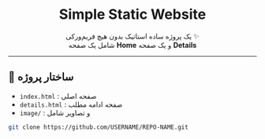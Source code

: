<h1 align="center">Simple Static Website</h1>

<p align="center">
  یک پروژه ساده استاتیک بدون هیچ فریم‌ورکی ✨<br>
  شامل یک صفحه <b>Home</b> و یک صفحه <b>Details</b>
</p>

---

<h2>📂 ساختار پروژه</h2>

<ul>
  <li><code>index.html</code> : صفحه اصلی</li>
  <li><code>details.html</code> : صفحه ادامه مطلب</li>
  <li><code>image/</code> : و تصاویر شامل</li>
</ul>



```bash
git clone https://github.com/USERNAME/REPO-NAME.git
